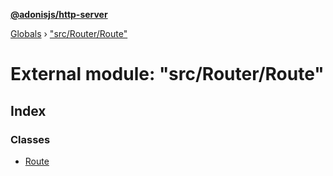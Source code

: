 **[@adonisjs/http-server](../README.md)**

[Globals](../README.md) › [&quot;src/Router/Route&quot;](_src_router_route_.md)

# External module: "src/Router/Route"

## Index

### Classes

* [Route](../classes/_src_router_route_.route.md)